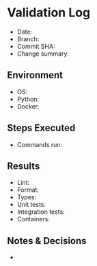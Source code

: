 # Validation Log

- Date:
- Branch:
- Commit SHA:
- Change summary:

## Environment
- OS:
- Python:
- Docker:

## Steps Executed
- Commands run:

## Results
- Lint:
- Format:
- Types:
- Unit tests:
- Integration tests:
- Containers:

## Notes & Decisions
- 
